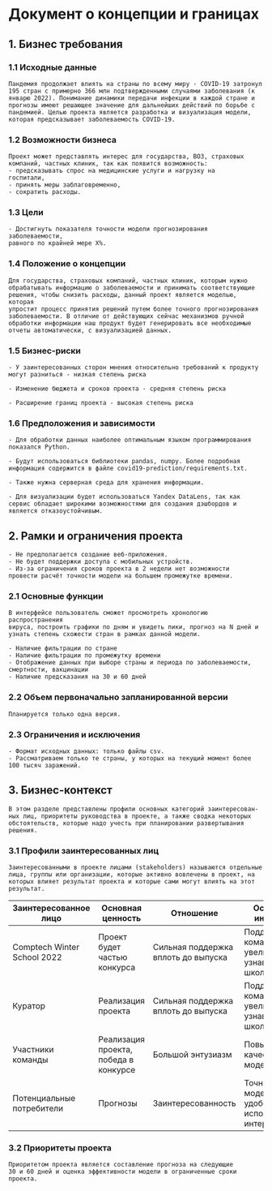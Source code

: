 # Документ о концепции и границах #

## 1. Бизнес требования ##


### 1.1 Исходные данные ###

```
Пандемия продолжает влиять на страны по всему миру - COVID‐19 затронул 
195 стран с примерно 366 млн подтвержденными случаями заболевания (к 
январю 2022). Понимание динамики передачи инфекции в каждой стране и 
прогнозы имеют решающее значение для дальнейших действий по борьбе с 
пандемией. Целью проекта является разработка и визуализация модели, 
которая предсказывает заболеваемость COVID-19.

```

### 1.2 Возможности бизнеса ###

```
Проект может представлять интерес для государства, ВОЗ, страховых 
компаний, частных клиник, так как появится возможность:
- предсказывать спрос на медицинские услуги и нагрузку на
госпитали,
- принять меры заблаговременно, 
- сократить расходы.
```

### 1.3 Цели ###

```
- Достигнуть показателя точности модели прогнозирования заболеваемости, 
равного по крайней мере Х%.
```

### 1.4 Положение о концепции ###

```
Для государства, страховых компаний, частных клиник, которым нужно 
обрабатывать информацию о заболеваемости и принимать соответствующие 
решения, чтобы снизить расходы, данный проект является моделью, которая
упростит процесс принятия решений путем более точного прогнозирования 
заболеваемости. В отличие от действующих сейчас механизмов ручной 
обработки информации наш продукт будет генерировать все необходимые
отчеты автоматически, с визуализацией данных.
```

### 1.5 Бизнес-риски ###

```
- У заинтересованных сторон мнения относительно требований к продукту 
могут разниться - низкая степень риска

- Изменение бюджета и сроков проекта - средняя степень риска

- Расширение границ проекта - высокая степень риска
```

### 1.6 Предположения и зависимости ###

```
- Для обработки данных наиболее оптимальным языком программирования 
показался Python.

- Будут использоваться библиотеки pandas, numpy. Более подробная 
информация содержится в файле covid19-prediction/requirements.txt.

- Также нужна серверная среда для хранения информации.

- Для визуализации будет использоваться Yandex DataLens, так как 
сервис обладает широкими возможностями для создания дэшбордов и 
является отказоустойчивым.
```

## 2. Рамки и ограничения проекта ##

```
- Не предполагается создание веб-приложения.
- Не будет поддержки доступа с мобильных устройств.
- Из-за ограничения сроков проекта в 2 недели нет возможности 
провести расчёт точности модели на большем промежутке времени.
```

### 2.1 Основные функции ###
```
В интерфейсе пользователь сможет просмотреть хронологию распространения 
вируса, построить графики по дням и увидеть пики, прогноз на N дней и 
узнать степень схожести стран в рамках данной модели.

- Наличие фильтрации по стране
- Наличие фильтрации по промежутку времени
- Отображение данных при выборе страны и периода по заболеваемости,
смертности, вакцинации 
- Наличие предсказания на 30 и 60 дней

```

### 2.2 Объем первоначально запланированной версии ###

```
Планируется только одна версия.
```

### 2.3 Ограничения и исключения ###

```
- Формат исходных данных: только файлы csv.
- Рассматриваем только те страны, у которых на текущий момент более 
100 тысяч заражений.
```

## 3. Бизнес-контекст ##

```
В этом разделе представлены профили основных категорий заинтересован-
ных лиц, приоритеты руководства в проекте, а также сводка некоторых 
обстоятельств, которые надо учесть при планировании развертывания 
решения.
```

### 3.1 Профили заинтересованных лиц ###

```
Заинтересованными в проекте лицами (stakeholders) называются отдельные
лица, группы или организации, которые активно вовлечены в проект, на 
которых влияет результат проекта и которые сами могут влиять на этот 
результат.

```

| Заинтересованное лицо        | Основная ценность                                                                                           | Отношение                                                                                                                           | Основные интересы                                                                             | Ограничения                                                                                                           |
|------------------------------|-------------------------------------------------------------------------------------------------------------|-------------------------------------------------------------------------------------------------------------------------------------|-----------------------------------------------------------------------------------------------|-----------------------------------------------------------------------------------------------------------------------|
| Comptech Winter School 2022         | Проект будет частью конкурса | Сильная поддержка вплоть до выпуска| Поддержка команд, увеличение узнаваемости школы                       | Проекты должны быть выполнены в срок                                                                                                        |
| Куратор         | Реализация проекта | Сильная поддержка вплоть до выпуска         | Поддержка команд, увеличение узнаваемости школы                                                                       | Нет          |
| Участники команды | Реализация проекта, победа в конкурсе| Большой энтузиазм| Повышение качества модели                         | Нет                       |
| Потенциальные потребители      | Прогнозы          | Заинтересованность                          | Точность модели, удобство использования интерфейса                                      | Нет                                                                     |




### 3.2 Приоритеты проекта ###

```
Приоритетом проекта является составление прогноза на следующие 
30 и 60 дней и оценка эффективности модели в ограниченные сроки 
проекта. 

```
